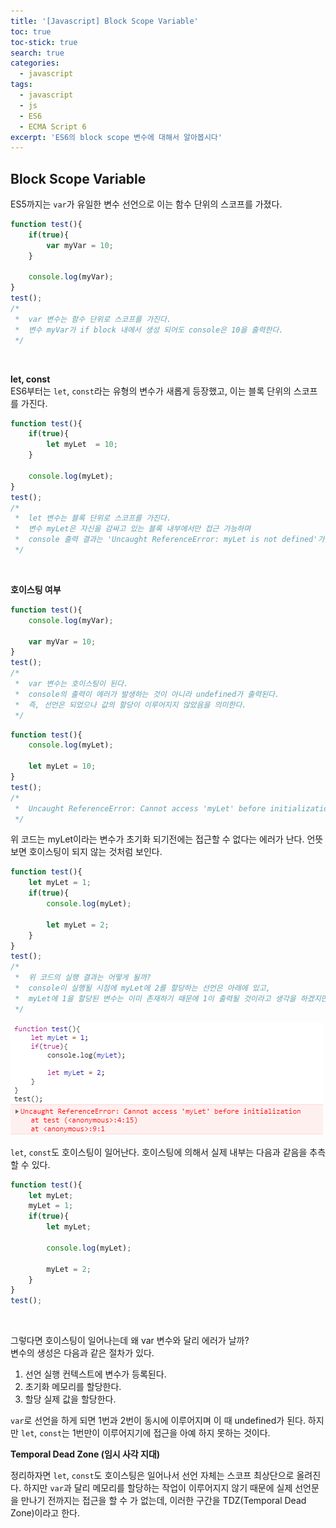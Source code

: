 ```yaml
---
title: '[Javascript] Block Scope Variable'
toc: true
toc-stick: true
search: true
categories:
  - javascript
tags:
  - javascript
  - js
  - ES6
  - ECMA Script 6
excerpt: 'ES6의 block scope 변수에 대해서 알아봅시다'
---
```


## Block Scope Variable

ES5까지는 ```var```가 유일한 변수 선언으로 이는 함수 단위의 스코프를 가졌다.  

``` js
function test(){
	if(true){
		var myVar = 10;
	}
	
	console.log(myVar);
}
test();
/*
 *	var 변수는 함수 단위로 스코프를 가진다.
 *	변수 myVar가 if block 내에서 생성 되어도 console은 10을 출력한다.
 */
```  

<br/>

**let, const**  
ES6부터는 ```let```, ```const```라는 유형의 변수가 새롭게 등장했고, 이는 블록 단위의 스코프를 가진다.

``` js
function test(){
	if(true){
		let myLet  = 10;
	}
	
	console.log(myLet);
}
test();
/*
 *	let 변수는 블록 단위로 스코프를 가진다.
 *	변수 myLet은 자신을 감싸고 있는 블록 내부에서만 접근 가능하며
 *	console 출력 결과는 'Uncaught ReferenceError: myLet is not defined'가 된다.
 */
```

<br/>

**호이스팅 여부**

``` js
function test(){
	console.log(myVar);

	var myVar = 10;
}
test();
/*
 *	var 변수는 호이스팅이 된다.
 *	console의 출력이 에러가 발생하는 것이 아니라 undefined가 출력된다.
 *	즉, 선언은 되었으나 값의 할당이 이루어지지 않았음을 의미한다.
 */
```

``` js
function test(){
	console.log(myLet);

	let myLet = 10;
}
test();
/*
 *	Uncaught ReferenceError: Cannot access 'myLet' before initialization
 */
```

위 코드는 myLet이라는 변수가 초기화 되기전에는 접근할 수 없다는 에러가 난다.
언뜻 보면 호이스팅이 되지 않는 것처럼 보인다.

``` js
function test(){
	let myLet = 1;
	if(true){
		console.log(myLet);

		let myLet = 2;
	}
}
test();
/*
 *	위 코드의 실행 결과는 어떻게 될까?  
 *	console이 실행될 시점에 myLet에 2를 할당하는 선언은 아래에 있고,
 *	myLet에 1을 할당된 변수는 이미 존재하기 때문에 1이 출력될 것이라고 생각을 하겠지만 에러가 발생한다.
 */
```

![let_hoisting](/assets/images/javascript/let_hoisting.png)

```let```, ```const```도 호이스팅이 일어난다.
호이스팅에 의해서 실제 내부는 다음과 같음을 추측할 수 있다.  

``` js
function test(){
	let myLet;
	myLet = 1;
	if(true){
		let myLet;
		
		console.log(myLet);

		myLet = 2;
	}
}
test();
```  

<br/>

그렇다면 호이스팅이 일어나는데 왜 var 변수와 달리 에러가 날까?  
변수의 생성은 다음과 같은 절차가 있다.

1. 선언
	실행 컨텍스트에 변수가 등록된다.
2. 초기화
	메모리를 할당한다.
3. 할당
	실제 값을 할당한다.

```var```로 선언을 하게 되면 1번과 2번이 동시에 이루어지며 이 때 undefined가 된다.
하지만 ```let```, ```const```는 1번만이 이루어지기에 접근을 아예 하지 못하는 것이다.  


**Temporal Dead Zone (임시 사각 지대)**

정리하자면 ```let```, ```const```도 호이스팅은 일어나서 선언 자체는 스코프 최상단으로 올려진다.
하지만 ```var```과 달리 메모리를 할당하는 작업이 이루어지지 않기 때문에 실제 선언문을 만나기 전까지는 접근을 할 수 가 없는데,
이러한 구간을 TDZ(Temporal Dead Zone)이라고 한다.